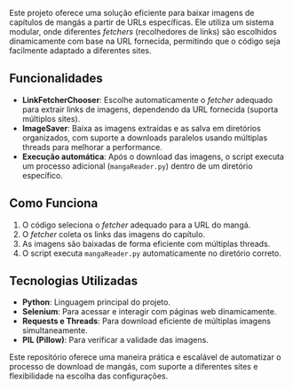 Este projeto oferece uma solução eficiente para baixar imagens de capítulos de mangás a partir de URLs específicas. Ele utiliza um sistema modular, onde diferentes *fetchers* (recolhedores de links) são escolhidos dinamicamente com base na URL fornecida, permitindo que o código seja facilmente adaptado a diferentes sites.

## Funcionalidades

- **LinkFetcherChooser**: Escolhe automaticamente o *fetcher* adequado para extrair links de imagens, dependendo da URL fornecida (suporta múltiplos sites).
- **ImageSaver**: Baixa as imagens extraídas e as salva em diretórios organizados, com suporte a downloads paralelos usando múltiplas threads para melhorar a performance.
- **Execução automática**: Após o download das imagens, o script executa um processo adicional (`mangaReader.py`) dentro de um diretório específico.

## Como Funciona

1. O código seleciona o *fetcher* adequado para a URL do mangá.
2. O *fetcher* coleta os links das imagens do capítulo.
3. As imagens são baixadas de forma eficiente com múltiplas threads.
4. O script executa `mangaReader.py` automaticamente no diretório correto.

## Tecnologias Utilizadas

- **Python**: Linguagem principal do projeto.
- **Selenium**: Para acessar e interagir com páginas web dinamicamente.
- **Requests e Threads**: Para download eficiente de múltiplas imagens simultaneamente.
- **PIL (Pillow)**: Para verificar a validade das imagens.

Este repositório oferece uma maneira prática e escalável de automatizar o processo de download de mangás, com suporte a diferentes sites e flexibilidade na escolha das configurações.
